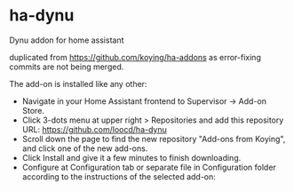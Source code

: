 # ha-dynu
Dynu addon for home assistant

duplicated from https://github.com/koying/ha-addons as error-fixing commits are not being merged.


The add-on is installed like any other:

- Navigate in your Home Assistant frontend to Supervisor -> Add-on Store.
- Click 3-dots menu at upper right > Repositories and add this repository URL: https://github.com/loocd/ha-dynu
- Scroll down the page to find the new repository "Add-ons from Koying", and click one of the new add-ons.
- Click Install and give it a few minutes to finish downloading.
- Configure at Configuration tab or separate file in Configuration folder according to the instructions of the selected add-on:
